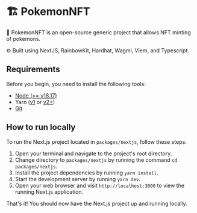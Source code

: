 # 🏗 PokemonNFT

🧪 PokemonNFT is an open-source generic project that allows NFT minting of pokemons.

⚙️ Built using NextJS, RainbowKit, Hardhat, Wagmi, Viem, and Typescript.

## Requirements

Before you begin, you need to install the following tools:

- [Node (>= v18.17)](https://nodejs.org/en/download/)
- Yarn ([v1](https://classic.yarnpkg.com/en/docs/install/) or [v2+](https://yarnpkg.com/getting-started/install))
- [Git](https://git-scm.com/downloads)

## How to run locally

To run the Next.js project located in `packages/nextjs`, follow these steps:

1. Open your terminal and navigate to the project's root directory.
2. Change directory to `packages/nextjs` by running the command `cd packages/nextjs`.
3. Install the project dependencies by running `yarn install`.
4. Start the development server by running `yarn dev`.
5. Open your web browser and visit `http://localhost:3000` to view the running Next.js application.

That's it! You should now have the Next.js project up and running locally.

